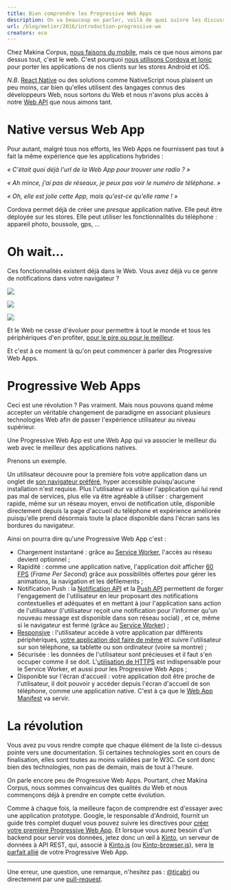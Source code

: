 ```yaml
---
title: Bien comprendre les Progressive Web Apps
description: On va beaucoup en parler, voilà de quoi suivre les discussions.
url: /blog/metier/2016/introduction-progressive-we
creators: eco
---
```


Chez Makina Corpus, [nous faisons du mobile](http://makina-corpus.com/realisations/application-mobile-meteo-indonesie),
mais ce que nous aimons par dessus tout, c'est le web.
C'est pourquoi [nous utilisons Cordova et Ionic](http://makina-corpus.com/blog/metier/2015/bien-demarrer-avec-ionic)
pour porter les applications de nos clients sur les stores
Android et iOS.

_N.B._ [React Native](http://makina-corpus.com/blog/metier/2016/decouverte-de-react-native)
ou des solutions comme NativeScript nous
plaisent un peu moins, car bien qu'elles utilisent des langages
connus des développeurs Web, nous sortons du Web et nous n'avons
plus accès à notre [Web API](https://developer.mozilla.org/en-US/docs/Web/API)
que nous aimons tant.

# Native versus Web App

Pour autant, malgré tous nos efforts, les Web Apps
ne fournissent pas tout à fait la même expérience que les
applications hybrides :

_« C'était quoi déjà l'url de la Web App pour trouver une radio ? »_

_« Ah mince, j'ai pas de réseaux, je peux pas voir le numéro de téléphone. »_

_« Oh, elle est jolie cette App, mais qu'est-ce qu'elle rame ! »_

Cordova permet déjà de créer une _presque_ application native.
Elle peut être déployée sur les stores.
Elle peut utiliser les fonctionnalités du téléphone :
appareil photo, boussole, gps, …

# Oh wait…

Ces fonctionnalités existent déjà dans le Web.
Vous avez déjà vu ce genre de notifications dans votre navigateur ?

![](https://makina-corpus.com/blog/metier/images/geolocation-api.png)

![](https://makina-corpus.com/blog/metier/images/notifications-api.png)

![](https://makina-corpus.com/blog/metier/images/camera-api.png)

Et le Web ne cesse d'évoluer pour permettre à tout le monde
et tous les périphériques d'en profiter,
[pour le pire ou pour le meilleur](https://twitter.com/internetofshit/status/723792156197040129).

Et c'est à ce moment là qu'on peut commencer à parler des Progressive Web Apps.

# Progressive Web Apps

Ceci est une révolution ? Pas vraiment. Mais nous pouvons quand même accepter
un véritable changement de paradigme en associant plusieurs technologies Web
afin de passer l'expérience utilisateur au niveau supérieur.

Une Progressive Web App est une Web App qui va associer le meilleur du web
avec le meilleur des applications natives.

Prenons un exemple.

Un utilisateur découvre pour la première fois votre application dans un
onglet de [son navigateur préféré](http://mzl.la/1Lu1XwU), hyper accessible
puisqu'aucune installation n'est requise.
Plus l'utilisateur va utiliser l'application qui lui rend pas mal de services,
plus elle va être agréable à utiliser : chargement rapide, même sur un réseau
moyen, envoi de notification utile, disponible directement depuis la page
d'accueil du téléphone et expérience améliorée puisqu'elle prend désormais
toute la place disponible dans l'écran sans les bordures du navigateur.

Ainsi on pourra dire qu'une Progressive Web App c'est :

- Chargement instantané : grâce au [Service Worker](http://makina-corpus.com/blog/metier/2016/decouvrir-le-service-worker), l'accès au réseau
devient optionnel ;
- Rapidité : comme une application native, l'application doit afficher
[60 FPS](https://developer.mozilla.org/en-US/docs/Web/API/Web_Animations_API) (_Frame Per Second_) grâce aux possibilités offertes pour
gérer les animations, la navigation et les défilements ;
- Notification Push : la [Notification API](https://developer.mozilla.org/en-US/docs/Web/API/Notifications_API) et la [Push API](https://developer.mozilla.org/en-US/docs/Web/API/Push_API)
permettent de forger l'engagement de l'utilisateur en leur proposant
des notifications contextuelles et adéquates
et en mettant à jour l'application sans action de l'utilisateur
(l'utilisateur reçoit une notification pour l'informer qu'un nouveau
message est disponible dans son réseau social)
, et ce, même si
le navigateur est fermé (grâce au [Service Worker](https://developer.mozilla.org/en-US/docs/Web/API/Service_Worker_API)) ;
- [Responsive](https://developer.mozilla.org/en-US/docs/Web/CSS/Media_Queries/Using_media_queries) : l'utilisateur accède à votre application par différents
périphériques, [votre application doit faire de même](http://alistapart.com/article/responsive-web-design) et suivre l'utilisateur
sur son téléphone, sa tablette ou son ordinateur (voire sa montre) ;
- Sécurisée : les données de l'utilisateur sont précieuses et il faut
s'en occuper comme il se doit. L'[utilisation de HTTPS](https://letsencrypt.org/) est indispensable
pour le Service Worker, et aussi pour les Progressive Web Apps ;
- Disponible sur l'écran d'accueil : votre application doit être
proche de l'utilisateur, il doit pouvoir y accéder depuis l'écran
d'accueil de son téléphone, comme une application native. C'est à ça
que le [Web App Manifest](https://developer.mozilla.org/en-US/docs/Web/Manifest) va servir.

# La révolution

Vous avez pu vous rendre compte que chaque élément de la liste ci-dessus
pointe vers une documentation. Si certaines technologies sont en cours
de finalisation, elles sont toutes au moins validées par le W3C.
Ce sont donc bien des technologies, non pas de demain, mais de
tout à l'heure.

On parle encore peu de Progressive Web Apps. Pourtant, chez Makina
Corpus, nous sommes convaincus des qualités du Web et nous commençons
déjà à prendre en compte cette évolution.

Comme à chaque fois, la meilleure façon de comprendre est d'essayer
avec une application prototype.
Google, le responsable d'Android, fournit un guide très complet
duquel vous pouvez suivre les directives pour [créer votre première
Progressive Web App](https://developers.google.com/web/fundamentals/getting-started/your-first-progressive-web-app/). Et lorsque vous
aurez besoin d'un backend pour servir vos données, jetez donc un
œil à [Kinto](http://www.kinto-storage.org/), un serveur de données
à API REST, qui, associé à [Kinto.js](https://github.com/Kinto/kinto.js)
(ou [Kinto-browser.js](https://github.com/Kinto/kinto.js/issues/459)),
sera [le parfait allié](http://www.servicedenuages.fr/en/what-can-kinto-do-for-you) de votre Progressive Web App.

---

Une erreur, une question, une remarque,
n'hesitez pas : [@ticabri](https://twitter.com/ticabri)
ou directement par une [pull-request](https://github.com/makinacorpus/blog-posts/blob/master/introduction-progressive-web-apps.md).
